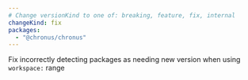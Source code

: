 ```yaml
---
# Change versionKind to one of: breaking, feature, fix, internal
changeKind: fix
packages:
  - "@chronus/chronus"
---
```


Fix incorrectly detecting packages as needing new version when using `workspace:` range
